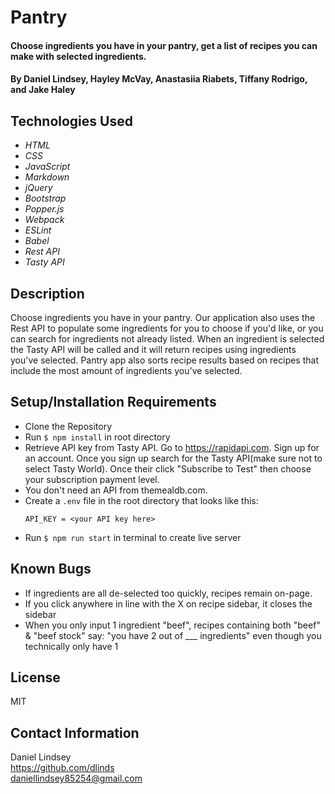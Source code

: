 # Pantry

#### Choose ingredients you have in your pantry, get a list of recipes you can make with selected ingredients.

#### By Daniel Lindsey, Hayley McVay, Anastasiia Riabets, Tiffany Rodrigo, and Jake Haley

## Technologies Used

- _HTML_
- _CSS_
- _JavaScript_
- _Markdown_
- _jQuery_
- _Bootstrap_
- _Popper.js_
- _Webpack_
- _ESLint_
- _Babel_
- _Rest API_
- _Tasty API_

## Description

Choose ingredients you have in your pantry. Our application also uses the Rest API to populate some ingredients for you to choose if you'd like, or you can search for ingredients not already listed. When an ingredient is selected the Tasty API will be called and it will return recipes using ingredients you've selected. Pantry app also sorts recipe results based on recipes that include the most amount of ingredients you've selected.

## Setup/Installation Requirements

- Clone the Repository
- Run `$ npm install` in root directory
- Retrieve API key from Tasty API. Go to https://rapidapi.com. Sign up for an account. Once you sign up search for the Tasty API(make sure not to select Tasty World). Once their click "Subscribe to Test" then choose your subscription payment level.
- You don't need an API from themealdb.com.
- Create a `.env` file in the root directory that looks like this:
  ```
  API_KEY = <your API key here>
  ```
- Run `$ npm run start` in terminal to create live server

## Known Bugs

- If ingredients are all de-selected too quickly, recipes remain on-page.
- If you click anywhere in line with the X on recipe sidebar, it closes the sidebar
- When you only input 1 ingredient "beef", recipes containing both "beef" & "beef stock" say: "you have 2 out of \_\_\_ ingredients" even though you technically only have 1

## License

MIT

## Contact Information

Daniel Lindsey  
https://github.com/dlinds  
daniellindsey85254@gmail.com
